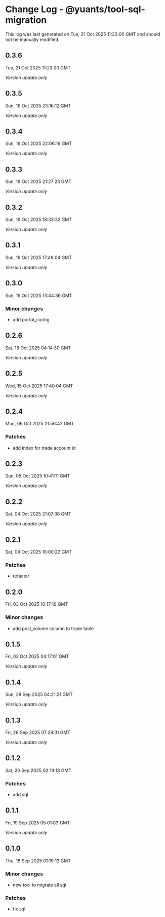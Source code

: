 # Change Log - @yuants/tool-sql-migration

This log was last generated on Tue, 21 Oct 2025 11:23:00 GMT and should not be manually modified.

## 0.3.6
Tue, 21 Oct 2025 11:23:00 GMT

_Version update only_

## 0.3.5
Sun, 19 Oct 2025 23:16:12 GMT

_Version update only_

## 0.3.4
Sun, 19 Oct 2025 22:06:19 GMT

_Version update only_

## 0.3.3
Sun, 19 Oct 2025 21:27:23 GMT

_Version update only_

## 0.3.2
Sun, 19 Oct 2025 18:33:32 GMT

_Version update only_

## 0.3.1
Sun, 19 Oct 2025 17:48:04 GMT

_Version update only_

## 0.3.0
Sun, 19 Oct 2025 13:44:36 GMT

### Minor changes

- add portal_config

## 0.2.6
Sat, 18 Oct 2025 04:14:30 GMT

_Version update only_

## 0.2.5
Wed, 15 Oct 2025 17:40:04 GMT

_Version update only_

## 0.2.4
Mon, 06 Oct 2025 21:56:42 GMT

### Patches

- add index for trade account id

## 0.2.3
Sun, 05 Oct 2025 10:41:11 GMT

_Version update only_

## 0.2.2
Sat, 04 Oct 2025 21:07:38 GMT

_Version update only_

## 0.2.1
Sat, 04 Oct 2025 18:00:22 GMT

### Patches

- refactor

## 0.2.0
Fri, 03 Oct 2025 10:17:16 GMT

### Minor changes

- add post_volume column to trade table

## 0.1.5
Fri, 03 Oct 2025 04:17:01 GMT

_Version update only_

## 0.1.4
Sun, 28 Sep 2025 04:21:21 GMT

_Version update only_

## 0.1.3
Fri, 26 Sep 2025 07:29:31 GMT

_Version update only_

## 0.1.2
Sat, 20 Sep 2025 02:19:18 GMT

### Patches

- add sql

## 0.1.1
Fri, 19 Sep 2025 05:01:03 GMT

_Version update only_

## 0.1.0
Thu, 18 Sep 2025 01:19:13 GMT

### Minor changes

- new tool to migrate all sql

### Patches

- fix sql

